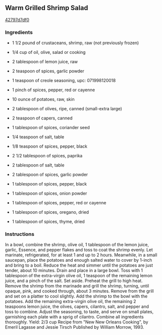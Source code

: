 ## Warm Grilled Shrimp Salad

[42797d7df0](http://www.foodnetwork.com/recipes/emeril-lagasse/warm-grilled-shrimp-salad-recipe.html)

### Ingredients

 - 1 1/2 pound of crustaceans, shrimp, raw (not previously frozen)

 - 1/4 cup of oil, olive, salad or cooking

 - 2 tablespoon of lemon juice, raw

 - 2 teaspoon of spices, garlic powder

 - 1 teaspoon of creole seasoning, upc: 071998120018

 - 1 pinch of spices, pepper, red or cayenne

 - 10 ounce of potatoes, raw, skin

 - 2 tablespoon of olives, ripe, canned (small-extra large)

 - 2 teaspoon of capers, canned

 - 1 tablespoon of spices, coriander seed

 - 1/4 teaspoon of salt, table

 - 1/8 teaspoon of spices, pepper, black

 - 2 1/2 tablespoon of spices, paprika

 - 2 tablespoon of salt, table

 - 2 tablespoon of spices, garlic powder

 - 1 tablespoon of spices, pepper, black

 - 1 tablespoon of spices, onion powder

 - 1 tablespoon of spices, pepper, red or cayenne

 - 1 tablespoon of spices, oregano, dried

 - 1 tablespoon of spices, thyme, dried

### Instructions

In a bowl, combine the shrimp, olive oil, 1 tablespoon of the lemon juice, garlic, Essence, and pepper flakes and toss to coat the shrimp evenly. Let marinate, refrigerated, for at least 1 and up to 2 hours. Meanwhile, in a small saucepan, place the potatoes and enough salted water to cover by 1-inch and bring to a boil. Reduce the heat and simmer until the potatoes are just tender, about 10 minutes. Drain and place in a large bowl. Toss with 1 tablespoon of the extra-virgin olive oil, 1 teaspoon of the remaining lemon juice, and a pinch of the salt. Set aside. Preheat the grill to high heat. Remove the shrimp from the marinade and grill the shrimp, turning, until opaque, pink, and cooked through, about 3 minutes. Remove from the grill and set on a platter to cool slightly. Add the shrimp to the bowl with the potatoes. Add the remaining extra-virgin olive oil, the remaining 2 teaspoons lemon juice, the olives, capers, cilantro, salt, and pepper and toss to combine. Adjust the seasoning, to taste, and serve on small plates, garnishing each plate with a sprig of cilantro. Combine all ingredients thoroughly. Yield: 2/3 cup Recipe from "New New Orleans Cooking", by Emeril Lagasse and Jessie Tirsch Published by William Morrow, 1993.